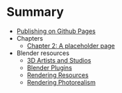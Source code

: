 # Summary

* [Publishing on Github Pages](publish.md)
* Chapters
  * [Chapter 2: A placeholder page](/pages/chapter-2.md)
* Blender resources
  * [3D Artists and Studios](/pages/resources/blender-plugins.md) 
  * [Blender Plugins](/pages/resources/blender-plugins.md) 
  * [Rendering Resources](/pages/resources/blender-rendering.md) 
  * [Rendering Photorealism](/pages/resources/rendering-photorealism.md) 
